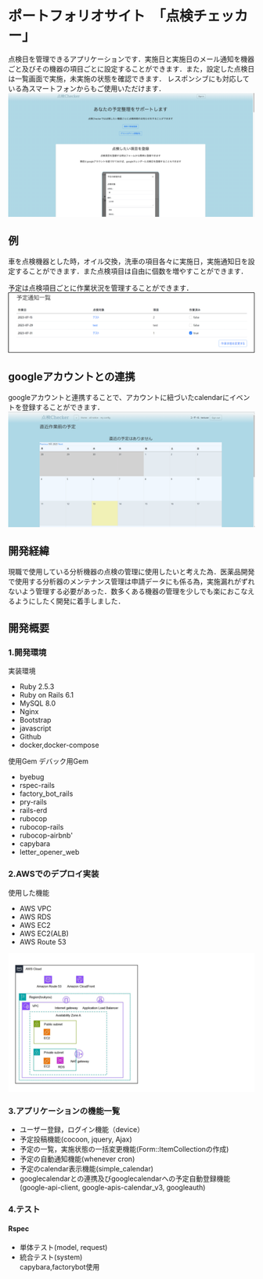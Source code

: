 # ポートフォリオサイト　「点検チェッカー」

点検日を管理できるアプリケーションです．実施日と実施日のメール通知を機器ごと及びその機器の項目ごとに設定することができます．また，設定した点検日は一覧画面で実施，未実施の状態を確認できます．
レスポンシブにも対応している為スマートフォンからもご使用いただけます．
![](doc/images/toppage.png)

## 例
車を点検機器とした時，オイル交換，洗車の項目各々に実施日，実施通知日を設定することができます．また点検項目は自由に個数を増やすことができます．

予定は点検項目ごとに作業状況を管理することができます．
![](doc/images/screanshot.png)

## googleアカウントとの連携
googleアカウントと連携することで、アカウントに紐づいたcalendarにイベントを登録することができます．
![gif](doc/gif/googlecalendar登録手順.gif)

## 開発経緯
現職で使用している分析機器の点検の管理に使用したいと考えた為．医薬品開発で使用する分析器のメンテナンス管理は申請データにも係る為，実施漏れがずれないよう管理する必要があった．数多くある機器の管理を少しでも楽におこなえるようにしたく開発に着手しました．

## 開発概要
### 1.開発環境
実装環境  
* Ruby  2.5.3
* Ruby on Rails 6.1
* MySQL  8.0
* Nginx  
* Bootstrap  
* javascript  
* Github 
* docker,docker-compose  
  
使用Gem デバック用Gem  
* byebug
* rspec-rails
* factory_bot_rails
* pry-rails
* rails-erd
* rubocop
* rubocop-rails
* rubocop-airbnb'
* capybara
* letter_opener_web

### 2.AWSでのデプロイ実装
使用した機能  
* AWS VPC  
* AWS RDS  
* AWS EC2  
* AWS EC2(ALB)  
* AWS Route 53  

![](doc/images/tenkenchecker_AWSリレーション図.jpg)

### 3.アプリケーションの機能一覧
* ユーザー登録，ログイン機能（device）
* 予定投稿機能(cocoon, jquery, Ajax)
* 予定の一覧，実施状態の一括変更機能(Form::ItemCollectionの作成)
* 予定の自動通知機能(whenever cron)
* 予定のcalendar表示機能(simple_calendar)
* googlecalendarとの連携及びgooglecalendarへの予定自動登録機能  
(google-api-client, google-apis-calendar_v3, googleauth)

### 4.テスト
#### Rspec
* 単体テスト(model, request)
* 統合テスト(system)  
capybara,factorybot使用
